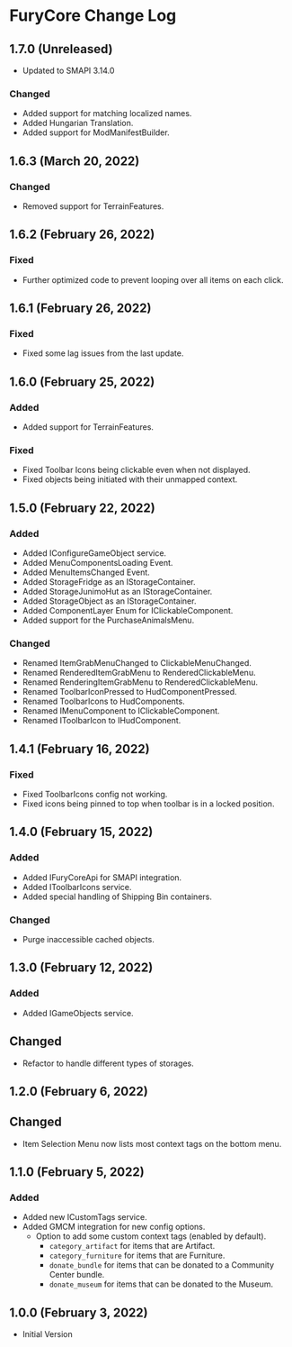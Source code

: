 ﻿# FuryCore Change Log

## 1.7.0 (Unreleased)

* Updated to SMAPI 3.14.0

### Changed

* Added support for matching localized names.
* Added Hungarian Translation.
* Added support for ModManifestBuilder.

## 1.6.3 (March 20, 2022)

### Changed

* Removed support for TerrainFeatures.

## 1.6.2 (February 26, 2022)

### Fixed

* Further optimized code to prevent looping over all items on each click.

## 1.6.1 (February 26, 2022)

### Fixed

* Fixed some lag issues from the last update.

## 1.6.0 (February 25, 2022)

### Added

* Added support for TerrainFeatures.

### Fixed

* Fixed Toolbar Icons being clickable even when not displayed.
* Fixed objects being initiated with their unmapped context.

## 1.5.0 (February 22, 2022)

### Added

* Added IConfigureGameObject service.
* Added MenuComponentsLoading Event.
* Added MenuItemsChanged Event.
* Added StorageFridge as an IStorageContainer.
* Added StorageJunimoHut as an IStorageContainer.
* Added StorageObject as an IStorageContainer.
* Added ComponentLayer Enum for IClickableComponent.
* Added support for the PurchaseAnimalsMenu.

### Changed

* Renamed ItemGrabMenuChanged to ClickableMenuChanged.
* Renamed RenderedItemGrabMenu to RenderedClickableMenu.
* Renamed RenderingItemGrabMenu to RenderedClickableMenu.
* Renamed ToolbarIconPressed to HudComponentPressed.
* Renamed ToolbarIcons to HudComponents.
* Renamed IMenuComponent to IClickableComponent.
* Renamed IToolbarIcon to IHudComponent.

## 1.4.1 (February 16, 2022)

### Fixed

* Fixed ToolbarIcons config not working.
* Fixed icons being pinned to top when toolbar is in a locked position.

## 1.4.0 (February 15, 2022)

### Added

* Added IFuryCoreApi for SMAPI integration.
* Added IToolbarIcons service.
* Added special handling of Shipping Bin containers.

### Changed

* Purge inaccessible cached objects.

## 1.3.0 (February 12, 2022)

### Added

* Added IGameObjects service.

## Changed

* Refactor to handle different types of storages.

## 1.2.0 (February 6, 2022)

## Changed

* Item Selection Menu now lists most context tags on the bottom menu.

## 1.1.0 (February 5, 2022)

### Added

* Added new ICustomTags service.
* Added GMCM integration for new config options.
    * Option to add some custom context tags (enabled by default).
        * `category_artifact` for items that are Artifact.
        * `category_furniture` for items that are Furniture.
        * `donate_bundle` for items that can be donated to a Community Center bundle.
        * `donate_museum` for items that can be donated to the Museum.

## 1.0.0 (February 3, 2022)

* Initial Version